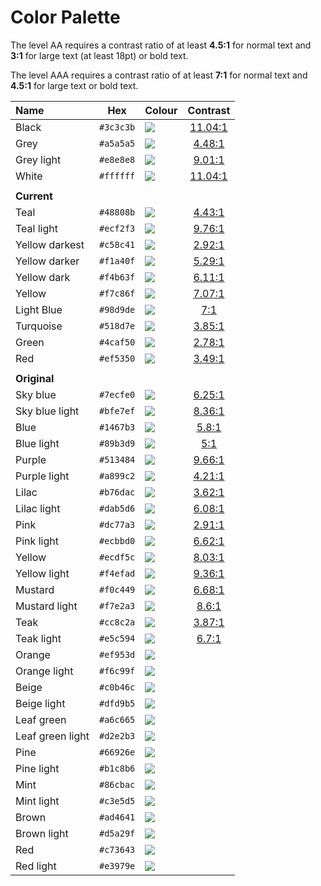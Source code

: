 # Color Palette

The level AA requires a contrast ratio of at least **4.5:1** for normal text and **3:1** for large text (at least 18pt) or bold text.

The level AAA requires a contrast ratio of at least **7:1** for normal text and **4.5:1** for large text or bold text.

<!-- prettier-ignore -->
| Name                 | Hex       | Colour                                                             | Contrast                                                     |
|:---------------------|:---------:|:-------------------------------------------------------------------|:------------------------------------------------------------:|
| Black                | `#3c3c3b` | ![](https://img.shields.io/badge/-black-%233c3c3b)                 | [11.04:1](https://coolors.co/contrast-checker/3c3c3b-ffffff) |
| Grey                 | `#a5a5a5` | ![](https://img.shields.io/badge/-grey-%23a5a5a5)                  | [4.48:1](https://coolors.co/contrast-checker/3c3c3b-a5a5a5)  |
| Grey light           | `#e8e8e8` | ![](https://img.shields.io/badge/-grey--light-%23e8e8e8)           | [9.01:1](https://coolors.co/contrast-checker/3c3c3b-e8e8e8)  |
| White                | `#ffffff` | ![](https://img.shields.io/badge/-white-%23ffffff)                 | [11.04:1](https://coolors.co/contrast-checker/ffffff-3c3c3b) |
|                      |           |                                                                    |                                                              |
| **Current**          |           |                                                                    |                                                              |
| Teal                 | `#48808b` | ![](https://img.shields.io/badge/-teal-%2348808b)                  | [4.43:1](https://coolors.co/contrast-checker/48808b-ffffff)  |
| Teal light           | `#ecf2f3` | ![](https://img.shields.io/badge/-teal--light-%23ecf2f3)           | [9.76:1](https://coolors.co/contrast-checker/3c3c3b-ecf2f3)  |
| Yellow darkest       | `#c58c41` | ![](https://img.shields.io/badge/-yellow--darkest-%23c58c41)       | [2.92:1](https://coolors.co/contrast-checker/c58c41-ffffff)  |
| Yellow darker        | `#f1a40f` | ![](https://img.shields.io/badge/-yellow--darker-%23f1a40f)        | [5.29:1](https://coolors.co/contrast-checker/3c3c3b-f1a40f)  |
| Yellow dark          | `#f4b63f` | ![](https://img.shields.io/badge/-yellow--dark-%23f4b63f)          | [6.11:1](https://coolors.co/contrast-checker/3c3c3b-f4b63f)  |
| Yellow               | `#f7c86f` | ![](https://img.shields.io/badge/-yellow-%23f7c86f)                | [7.07:1](https://coolors.co/contrast-checker/3c3c3b-f7c86f)  |
| Light Blue           | `#98d9de` | ![](https://img.shields.io/badge/-light--blue-%2398d9de)           | [7:1](https://coolors.co/contrast-checker/3c3c3b-98d9de)     |
| Turquoise            | `#518d7e` | ![](https://img.shields.io/badge/-turquoise-%23518d7e)             | [3.85:1](https://coolors.co/contrast-checker/ffffff-518d7e)  |
| Green                | `#4caf50` | ![](https://img.shields.io/badge/-green-%234caf50)                 | [2.78:1](https://coolors.co/contrast-checker/ffffff-4caf50)  |
| Red                  | `#ef5350` | ![](https://img.shields.io/badge/-red-%23ef5350)                   | [3.49:1](https://coolors.co/contrast-checker/ffffff-ef5350)  |
|                      |           |                                                                    |                                                              |
| **Original**         |           |                                                                    |                                                              |
| Sky blue             | `#7ecfe0` | ![](https://img.shields.io/badge/-sky--blue-%237ecfe0)             | [6.25:1](https://coolors.co/contrast-checker/3c3c3b-7ecfe0)  |
| Sky blue light       | `#bfe7ef` | ![](https://img.shields.io/badge/-sky--blue--light-%23bfe7ef)      | [8.36:1](https://coolors.co/contrast-checker/3c3c3b-bfe7ef)  |
| Blue                 | `#1467b3` | ![](https://img.shields.io/badge/-blue-%231467b3)                  | [5.8:1](https://coolors.co/contrast-checker/ffffff-1467b3)   |
| Blue light           | `#89b3d9` | ![](https://img.shields.io/badge/-blue--light-%2389b3d9)           | [5:1](https://coolors.co/contrast-checker/3c3c3b-89b3d9)     |
| Purple               | `#513484` | ![](https://img.shields.io/badge/-purple-%23513484)                | [9.66:1](https://coolors.co/contrast-checker/ffffff-513484)  |
| Purple light         | `#a899c2` | ![](https://img.shields.io/badge/-purple--light-%23a899c2)         | [4.21:1](https://coolors.co/contrast-checker/3c3c3b-a899c2)  |
| Lilac                | `#b76dac` | ![](https://img.shields.io/badge/-lilac-%23b76dac)                 | [3.62:1](https://coolors.co/contrast-checker/ffffff-b76dac)  |
| Lilac light          | `#dab5d6` | ![](https://img.shields.io/badge/-lilac--light-%23dab5d6)          | [6.08:1](https://coolors.co/contrast-checker/3c3c3b-dab5d6)  |
| Pink                 | `#dc77a3` | ![](https://img.shields.io/badge/-pink-%23dc77a3)                  | [2.91:1](https://coolors.co/contrast-checker/ffffff-dc77a3)  |
| Pink light           | `#ecbbd0` | ![](https://img.shields.io/badge/-pink--light-%23ecbbd0)           | [6.62:1](https://coolors.co/contrast-checker/3c3c3b-ecbbd0)  |
| Yellow               | `#ecdf5c` | ![](https://img.shields.io/badge/-yellow-%23ecdf5c)                | [8.03:1](https://coolors.co/contrast-checker/3c3c3b-ecdf5c)  |
| Yellow light         | `#f4efad` | ![](https://img.shields.io/badge/-yellow--light-%23f4efad)         | [9.36:1](https://coolors.co/contrast-checker/3c3c3b-f4efad)  |
| Mustard              | `#f0c449` | ![](https://img.shields.io/badge/-mustard-%23f0c449)               | [6.68:1](https://coolors.co/contrast-checker/3c3c3b-f0c449)  |
| Mustard light        | `#f7e2a3` | ![](https://img.shields.io/badge/-mustard--light-%23f7e2a3)        | [8.6:1](https://coolors.co/contrast-checker/3c3c3b-f7e2a3)   |
| Teak                 | `#cc8c2a` | ![](https://img.shields.io/badge/-teak-%23cc8c2a)                  | [3.87:1](https://coolors.co/contrast-checker/3c3c3b-cc8c2a)  |
| Teak light           | `#e5c594` | ![](https://img.shields.io/badge/-teak--light-%23e5c594)           | [6.7:1](https://coolors.co/contrast-checker/3c3c3b-e5c594)   |
| Orange               | `#ef953d` | ![](https://img.shields.io/badge/-orange-%23ef953d)                | [](https://coolors.co/contrast-checker/ffffff-ef953d)  |
| Orange light         | `#f6c99f` | ![](https://img.shields.io/badge/-orange--light-%23f6c99f)         | [](https://coolors.co/contrast-checker/ffffff-f6c99f)  |
| Beige                | `#c0b46c` | ![](https://img.shields.io/badge/-beige-%23c0b46c)                 | [](https://coolors.co/contrast-checker/ffffff-c0b46c)  |
| Beige light          | `#dfd9b5` | ![](https://img.shields.io/badge/-beige--light-%23dfd9b5)          | [](https://coolors.co/contrast-checker/ffffff-dfd9b5)  |
| Leaf green           | `#a6c665` | ![](https://img.shields.io/badge/-leaf--green-%23a6c665)           | [](https://coolors.co/contrast-checker/ffffff-a6c665)  |
| Leaf green light     | `#d2e2b3` | ![](https://img.shields.io/badge/-leaf--green--light-%23d2e2b3)    | [](https://coolors.co/contrast-checker/ffffff-d2e2b3)  |
| Pine                 | `#66926e` | ![](https://img.shields.io/badge/-pine-%2366926e)                  | [](https://coolors.co/contrast-checker/ffffff-66926e)  |
| Pine light           | `#b1c8b6` | ![](https://img.shields.io/badge/-pine--light-%23b1c8b6)           | [](https://coolors.co/contrast-checker/ffffff-b1c8b6)  |
| Mint                 | `#86cbac` | ![](https://img.shields.io/badge/-mint-%2386cbac)                  | [](https://coolors.co/contrast-checker/ffffff-86cbac)  |
| Mint light           | `#c3e5d5` | ![](https://img.shields.io/badge/-mint--light-%23c3e5d5)           | [](https://coolors.co/contrast-checker/ffffff-c3e5d5)  |
| Brown                | `#ad4641` | ![](https://img.shields.io/badge/-brown-%23ad4641)                 | [](https://coolors.co/contrast-checker/ffffff-ad4641)  |
| Brown light          | `#d5a29f` | ![](https://img.shields.io/badge/-brown--light-%23d5a29f)          | [](https://coolors.co/contrast-checker/ffffff-d5a29f)  |
| Red                  | `#c73643` | ![](https://img.shields.io/badge/-red-%23c73643)                   | [](https://coolors.co/contrast-checker/ffffff-c73643)  |
| Red light            | `#e3979e` | ![](https://img.shields.io/badge/-red--light-%23e3979e)            | [](https://coolors.co/contrast-checker/ffffff-e3979e)  |
